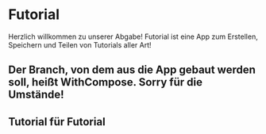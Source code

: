 # Futorial
Herzlich willkommen zu unserer Abgabe!
Futorial ist eine App zum Erstellen, Speichern und Teilen von Tutorials aller Art!

## Der Branch, von dem aus die App gebaut werden soll, heißt WithCompose. Sorry für die Umstände!

## Tutorial für Futorial
